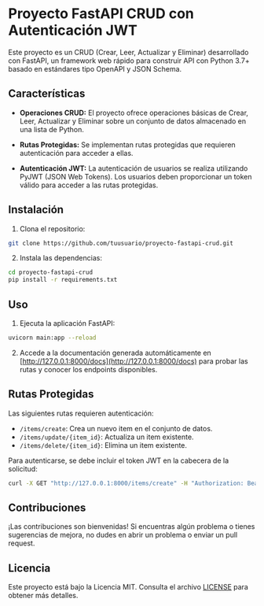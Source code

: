 # Proyecto FastAPI CRUD con Autenticación JWT

Este proyecto es un CRUD (Crear, Leer, Actualizar y Eliminar) desarrollado con FastAPI, un framework web rápido para construir API con Python 3.7+ basado en estándares tipo OpenAPI y JSON Schema.

## Características

- **Operaciones CRUD:** El proyecto ofrece operaciones básicas de Crear, Leer, Actualizar y Eliminar sobre un conjunto de datos almacenado en una lista de Python.

- **Rutas Protegidas:** Se implementan rutas protegidas que requieren autenticación para acceder a ellas.

- **Autenticación JWT:** La autenticación de usuarios se realiza utilizando PyJWT (JSON Web Tokens). Los usuarios deben proporcionar un token válido para acceder a las rutas protegidas.

## Instalación

1. Clona el repositorio:

```bash
git clone https://github.com/tuusuario/proyecto-fastapi-crud.git
```

2. Instala las dependencias:

```bash
cd proyecto-fastapi-crud
pip install -r requirements.txt
```

## Uso

1. Ejecuta la aplicación FastAPI:

```bash
uvicorn main:app --reload
```

2. Accede a la documentación generada automáticamente en [http://127.0.0.1:8000/docs](http://127.0.0.1:8000/docs) para probar las rutas y conocer los endpoints disponibles.

## Rutas Protegidas

Las siguientes rutas requieren autenticación:

- `/items/create`: Crea un nuevo item en el conjunto de datos.
- `/items/update/{item_id}`: Actualiza un item existente.
- `/items/delete/{item_id}`: Elimina un item existente.

Para autenticarse, se debe incluir el token JWT en la cabecera de la solicitud:

```bash
curl -X GET "http://127.0.0.1:8000/items/create" -H "Authorization: Bearer tu-token-jwt"
```

## Contribuciones

¡Las contribuciones son bienvenidas! Si encuentras algún problema o tienes sugerencias de mejora, no dudes en abrir un problema o enviar un pull request.

## Licencia

Este proyecto está bajo la Licencia MIT. Consulta el archivo [LICENSE](LICENSE) para obtener más detalles.
